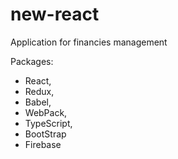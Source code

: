 # new-react

Application for financies management

Packages:

- React,
- Redux,
- Babel,
- WebPack,
- TypeScript,
- BootStrap
- Firebase
